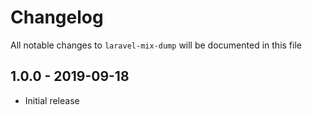 # Changelog

All notable changes to `laravel-mix-dump` will be documented in this file

## 1.0.0 - 2019-09-18
- Initial release
